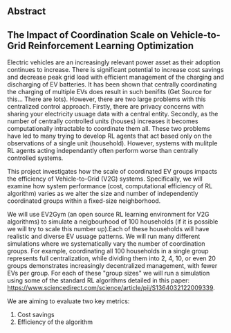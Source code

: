 ## Abstract


## The Impact of Coordination Scale on Vehicle-to-Grid Reinforcement Learning Optimization 



Electric vehicles are an increasingly relevant power asset as their adoption continues to increase. There is significant potential to increase cost savings and decrease peak grid load with efficient management of the charging and discharging of EV batteries. It has been shown that centrally coordinating the charging of multiple EVs does result in such benifits (Get Source for this... There are lots). However, there are two large problems with this centralized control approach. Firstly, there are privacy concerns with sharing your electricity usuage data with a central entity. Secondly, as the number of centrally controlled units (houses) increases it becomes computationally intractable to coordinate them all. These two problems have led to many trying to develop RL agents that act based only on the observations of a single unit (household). However, systems with mulitple RL agents acting independantly often perform worse than centrally controlled systems.

This project investigates how the scale of coordinated EV groups impacts the efficiency of Vehicle-to-Grid (V2G) systems. Specifically, we will examine how system performance (cost, computational efficiency of RL algorithm) varies as we alter the size and number of independently coordinated groups within a fixed-size neighborhood.


We will use EV2Gym (an open source RL learning environment for V2G algorithms) to simulate a neigbourhood of 100 households (if it is possible we will try to scale this number up).Each of these households will have realistic and diverse EV usuage patterns. We will run many different simulations where we systematically vary the number of coordination groups. For example, coordinating all 100 households in a single group represents full centralization, while dividing them into 2, 4, 10, or even 20 groups demonstrates increasingly decentralized management, with fewer EVs per group. For each of these "group sizes" we will run a simulation using some of the standard RL algorithms detailed in this paper: https://www.sciencedirect.com/science/article/pii/S1364032122009339.

We are aiming to evaluate two key metrics: 
1. Cost savings
2. Efficiency of the algorithm
